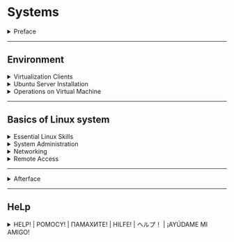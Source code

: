 # Systems

<details>
<summary>Preface</summary>

The design of the software is subject to change,
so use common sense and know that Google is Your best friend.

</details>

***

## Environment

<details>
<summary>Virtualization Clients</summary>

Whoa, whoa, whoa, don't You forgot to download [Ubuntu Server] LTS iso?...
Good for You.

### VirtualBox Set up

Download VirtualBox:

- Visit the official VirtualBox website at https://www.virtualbox.org/.
- Navigate to the `Downloads` section.
- Choose the version of VirtualBox that corresponds to Your host operating system
(e.g., Windows, macOS, Linux, etc.).
- Click on the download link to start the download of the VirtualBox installer.

And now You (probably) can run virtualbox,
by windows search bar (WIN + Q and type in `VirtualBox` and click on `Oracle VM VirtualBox`).

Virtual Machine set up:

- Click on the `Quick create...` in the tools panel.
- Enter the name of the virtual machine.
- In the text box with the `ISO Image` name, enter the path to the .iso file.
- Check the box next to `Skip Unattended Instalation`.
- And click finish.

To configure the virtual machine, just right-click on it and select `Settings`.

To start the virtual machine,
just right-click on it and select `Start -> Normal Start`.

To turn off the virtual machine,
just right-click on it and select `Stop -> Power Off`.

You're done (need to celebrate with a NOT very large piece of cake)!

![Ups, the image is somewhere](./images/environment/virtualization_clients/virtualbox.png)

### Hyper-V Set up

First, You are obligated to have windows (10|11) pro.

- Open the `Control Panel` on Your Windows machine.
- Go to `Programs -> Programs and Features -> Turn Windows features on or off`.
- Scroll down and find `Hyper-V.`
- Check the box next to `Hyper-V` (and every subtree if windows is stupid)
and click `OK.`
- Windows will prompt You to restart Your computer. Save Your work and restart.

And now You (probably) can run Hyper-v,
by windows search bar (WIN + Q and type in `Hyper-v` and click on `Hyper-v Manager`).

Virtual Machine set up:

- Select a server,
it can be Your computer or another machine You can connect to.
The list of (currently) available servers is displayed in the left panel.
- Click on the `Quick create...` in the right panel.
- In the pop-up window, click on `_Local installation source`.
- Uncheck the box next to `Windows Secure Boot.`
- And select the .iso file on your local storage via button
`Change installation source`.
- That blue-filled button with `Create Virtual Machine` on it beckons you,
and you press it with an irresistible urge.

To configure the virtual machine, just right-click on it and select `Settings`.

To start the virtual machine, just right-click on it and select `Start`.

To turn off the virtual machine, just right-click on it and select `Turn off`.

You're done (need to celebrate with a very large piece of cake)!

![Ups, the image is somewhere](./images/environment/virtualization_clients/hyper-v.png)

</details>

<details>
<summary>Ubuntu Server Installation</summary>

### Installation

1. After you start up your VM by first,
select `Try or Install Ubuntu`.
1. Choose the language, and believe me,
sooner than later but you will change
the language of your system to English anyway,
so do not create problems for your future self
and choose the language right away
(But just don't choose British English, remember -
"coloUr" is the most evil thing you can meet in your life.).
1. `Continue without updating`.
1. If I were you, I'd leave keyboard configuration
as default, so just `Done`.
1. This is just a virtual machine installation,
so I don't think you need any proprietary drivers.
`Done`.
1. Wait 5 seconds for configuration and ~~`DonDoDon` :pouting_cat:~~ `Done`.
1. Configure your proxy, or just `Done`.
1. Wait 5 second for configuration and `Done`.
1. Configure storage, or `Done`.
1. You have second chance to configure storage,
or just `Done`.
1. Then `Continue` if you want installation to begin.
1. And after installation is complete, just click `Enter`.

### Partitioning in the installer

On the storage configuration page:

- Choice the drive that will be used as boot device.
- Press enter when you choice the drive name and select: `Use As Boot Device`.
- For a healthy and proper Linux installation you should create:
root ('/'), home ('/home') and boot ('/boot') partitions.
- Select free space point (under the drive name) and click on `Add GPT Partition`.
- Specify the size of the partition space.
- Select the `Mount` You want it to be.

After all Mounts get created with proper size, you're done with that section.

### Partitioning using LVM (Logical Volume Manager)

Soooo, why again You should make life more difficult for yourself and use LVM?
Ah, yeah, how can i forgor, to:

- Increase flexibility - You can easily add more space to an existing volume
by adding a new drive to the group.
- Improve performance - You can spread data between drives,
so also spread the reading of that data.
- Make the system more fault tolerance - create a mirroring for the logical volume
(space - 20G, but you can use as user only 10G).

To start use LVM:

- Select `Create volume group`.
- Check the devices You want to be in the group and click create.
- And after that You can use the free space of the group to create partitions
like in section above.

### Swap space

We all get hungry from time to time.
The operating system is no exception,
so we need to provide it with a special place
from which it can draw memory when it runs out of RAM.
That's what the swap space is made for.

So to specify the swap space:

- From the free space, select - `Create volume group`.
- Specify the size of the swap space
- In the section `Format`, choice - `swap`.

And that's all You need to create swap space.

### Example Storage Configuration

![Ups, the image is somewhere](./images/environment/ubuntu_server_installation/Example_storage_configuration.png)

To run machine the drive with grub should be on the first sata port (sata 0).

</details>

<details>
<summary>Operations on Virtual Machine</summary>

### Virtualbox

#### ***Network Configuration***

To specify the network adapter:
  
- Right-click on VM and select `Settings`.
- In the left panel select `Network`.
- Make the `Enable Network Adapter` checked.
- Select the type of adapter (`Attached to...`): NAT, Bridge, Hostonly.

The difference between them is that:

- Hostonly: VM has no access to the network, so only host can access it.
- Nat: the VM can be accessed only from the local network.
- Bridge: any machine on the internet can access the VM.

#### ***Creating a clone of the system***

To create a clone:

- Right-click on VM.
- Select `Clone...`.
- Name it and give the place for this clone.
- Decide if you want to keep MAC addresses for
network adapters or genrerate new ones.

It's your first clone (for this guide at least)!

#### ***Creating a snapshots***

To create a snapshot:

- On the right side of the VM board click on 3-dot menu.
- Select the `Snapshots` point.
- Click `Take` on the tools bar on the top.

It's your first snapshot (for this guide at least)!

### Hyper-v

#### ***Network-adapter Configuration***

To specify the network adapter:
  
- In the left panel `Virtual switch manager...`.
- And choice the type of switch:
external(bridge), internal(nat), private(hostonly).
- Then `OK`.
- Right-click on VM, `Settings...`.
- In hardware section, `Add hardware`.
- Select `Network adapter` and then `add`.
- Click on the adapter
- In drop-down menu `virtual switch` select
the switch you created in point 2.

#### ***Export of the system***

To export (create a clone):

- Right-click on VM.
- Select `Export...`.
- Select where to export

#### ***Creating a checkpoints***

To create a checkpoint (snapshot):

- Right-click on VM.
- Select `Checkpoint`.

#### ***Microsoft specials***

~~Why the f**k you always tend to have your own naming...~~

### Clone vs Snapshots

If the options to clone and make snapshot literally do the same thing,
then why do we have these options?

Snapshots are less large in space than clones
because they are incremental copies of a virtual machine's state.
This means that they only store the changes
that have been made to the virtual machine since the last snapshot was created.

But clones in exange can be transferred from one machine to another.

</details>

***

## Basics of Linux system

<details>
<summary>Essential Linux Skills</summary>

<div style="margin-left: 20px;">
<details>
<summary>First login to the sHELL</summary>

### Lame way to log in

When your coolers start spinning,
the rgb lights play all sorts of hues
and the screen shows a mysterious picture.

Welcome to the user login screen!
It should show something like this:

![Ups, the image is somewhere](./images/basics/essential_linux_skills/login_screen.png)

To log in,all you have to do is enter your login (username)
and then enter the most secret password the mind has ever had a chance to create.

And yes, that's all you had to do to complete this extremely hard subsection.

### Interesting way

Psst, psst, reader, do you like to remember passwords?

Yeah, me too. So why shouldn't we create additional login options?

You know, something like fido2, u2f security key,
or maybe we should use our own flesh for authentication?

First of all we must have some security authentication usb device.
It is a great pity that I do not have one.

In that case... We will use a simple usb drive!

We will use the [pam_usb] tool to achieve our destiny.

- Update the apt using `sudo apt update`.
- Install all packages form the instruction for `debian based` on [pam_usb].
- Also install make, gcc.
- Make `git clone 'link here'`.
- Move Yours current position to the pam_usb directory.
- Use `make` command.
- And `sudo make install`

All that's left to do is configure [pam_usb].

- Find the name of your us drive by `sudo fdisk -l`
- Find the name of user, who'll be log in by usb.
`getent passwd | awk -F: '$3 >= 1000 && $3 <= 60000 {print $1}'`
($3 = UID)
- Add the device using `sudo pamusb-conf --add-device YourDeviceName`
- And then user `sudo pamusb-conf --add-user YourUserName`
- The last task is to add our authentication method
so open file `/etc/pam.d/common-auth` via root
and add `auth sufficient pam_usb.so` to the top of the file.

The result of these efforts - will be a directory with a file on the drive:

![Ups, the image is somewhere](./images/basics/essential_linux_skills/password_usb0.png)

![Ups, the image is somewhere](./images/basics/essential_linux_skills/password_usb1.png)

And the login process now looks something like this:

![Ups, the image is somewhere](./images/basics/essential_linux_skills/login0.png)

![Ups, the image is somewhere](./images/basics/essential_linux_skills/login1.png)

</details>

<details>
<summary>Command line help</summary>

In this cruel world of injustice and suffering,
ahem... in our beloved linux (and especially ubuntu),
You, my amigo, definitely need reliable friends!

### man

First thing that you should recall when you encounter problems
(especially dementia) - man. Just write `man 'your command'`
and if man have something to say you, he will show you
the help instruction.

### tldr

better man

### A bit of luck

No one is ever privy to such details, but,
if the developer has sufficient knowledge in the field of UX,
then you can try your luck and simply write a command
without parameters. And if the front side of the coin shows an eagle,
it is even possible to see how to get help or maybe help itself.

![Ups, the image is somewhere](./images/basics/essential_linux_skills/help_itself.png)

### Uncle Google

You are desperate?
Want to find an answer?
Even more, you would like to find complete solution?

It's time to experience full power of internet,
we are going to use browser!

But before,... docker instalation!

- sudo apt install apt-transport-https ca-certificates curl software-properties-common
- curl -fsSL https://download.docker.com/linux/ubuntu/gpg | sudo apt-key add -
- sudo add-apt-repository "deb [arch=amd64]
https://download.docker.com/linux/ubuntu $(lsb_release -cs) stable"
- sudo apt update
- sudo apt install docker-ce

And now, installation and first run of perfect gui browser:
`sudo docker run -ti browsh/browsh https://youtube.com`.

Here we are on the best site of tutorials!

![Ups, the image is somewhere](./images/basics/essential_linux_skills/youtube_agreement.png)

*Mhm, youtube agreement, so..., I suppose*
*we just reject all of that. Aha, so i can't make any click*
*and tab also does not work...*

Solutions to this problem are not plentiful:

1. Connect to the our machine from the another machine with cursor.
1. Use keyboard-driven web-browser, e.g. elinks.

Personally, I prefer the first one.
But because the connection to the vm
is a separate point, you know where to find guide.

The result of our work is a beautiful and sharp vision of the internet:

![Ups, the image is somewhere](./images/basics/essential_linux_skills/youtube_cli.png)

</details>

<details>
<summary>Services and processes</summary>

### Processes

Most commonly used commands for processes,
definitely are: ps, kill, nice, and taskset.

#### ***ps***

ps — show a snapshot of current list of processes
(especially their pid).

`ps a` — to list entire list of processes.

#### ***kill***

kill — send a signal to a process.

`kill -KILL <PID>` — to kill the process
(similar to pkill).

`kill -STOP <PID>` — to stop the process.

`kill -CONT <PID>` — to continue the process.

#### ***nice***

nice — tool to change priority of process
(from -20 to 19)
(from max to min).

`nice --20 wget https://momcorp.com/playbot/hot-machines-without-secureboot.epub`
— this will execute this wget command (process) with the most high priority.

Or we can change nice index (usually in short - ni)
of the existant process — `sudo renice -n 5  -p 8721`.

Some notes:

- nice without sudo can set max 0 as ni.
- without sudo renice can only change
priority of the process to the lower value.

#### ***taskset***

We can assign a specific process to a specific CPU. So..., let's try it, I guess?

`taskset -p <PID>` — to show CPU affinity for the process.
E.g. return of the command 1f, that is equal to 00011111,
where the length of binary number if the number of the CPU,
and from the right to the left - attachment.
In this example process can be executed on:
CPU0, CPU1, CPU2, CPU3, CPU4.

To show the number of CPUs — `lscpu | grep ^CPU\\(s\\)`.

`taskset -p 0x5 <PID>` — assign CPU0, CPU2 to the process.

`taskset -c <CPU list> <PID>`.

`taskset -c 0,2 <PID>` — assign CPU0, CPU2 to the process

`taskset -c 0-2 <PID>` — assign CPU0, CPU1, CPU2 to the process

### Services

Linux users should be aware of certain service operations, such as:

- Enable service — `systemctl enable [--now] <Name of process>`
- Disable service — `systemctl disable [--now] <Name of process>`
- Start — `systemctl start <Name of process>`
- Stop — `systemctl stop <Name of process>`
- Restart — `systemctl restart <Name of process>`

</details>

<details>
<summary>Files and file systems</summary>

List of commands for this section: pwd, ls, cd, lsblk, mkfs.

#### ***pwd***

To show which directory you are currently in,
just type `pwd`

#### ***ls***

To show directory contents:

`ls` — shows all not hidden files and directories.

`ls -a` — shows all.

`ls -l` — like ls, but also shows size of the files,
their owners, permissions, last modification time.

#### ***cd***

To change your current possition — cd.

`cd <Path to the destination>`, path can be relative and global.

#### ***lsblk***

`lsblk -d` — show all drives.

`lsblk -d -o name,kname,fstype,size,type,rm,vendor,tran | grep -E 'usb|usb-c'` —
show only drives plugged by usb or usb-c.

#### ***mkfs***

`mkfs -t <Filesystem type> <Device name>` —
format the device with specific filesystem.

`mkfs.ext4 <Device name>` —
format the device with specific ext4 filesystem.

</details>

<details>
<summary>Permissions</summary>

File permissions in Linux dictate who can access a file
and how they can interact with it. They are represented
by a three-character sequence, commonly referred to as the `rwx` mode.

1. Read (r): Grants the ability to read the contents of a file.
1. Write (w): Allows the user to modify or change the contents of a file or directory.
1. Execute (x): Enables a user to execute a file,
which typically means running a program or viewing the contents of a directory.

These permissions are applied to three categories of users:

1. Owner: The user who created or owns the file.
1. Group: The group to which the file belongs.
1. Others: All other users on the system.

`chmod <options> <permissions> <file or directory>` — to change permissions.

`chmod 755 <path to the file>` — change premissions to the file.

`chmod -R 777 <path to the directory>` — change permissions to the directory
and its entire content.

</details>

<details>
<summary>Identity and Access Control</summary>

#### ***users***

Linux is a multi-user operating system,
meaning it can accommodate multiple users
with distinct identities and privileges.
Understanding the different user categories
and managing user accounts are essential aspects of Linux administration.

User Categories:

1. Root User: The ultimate administrative account with full control over the system.
1. System Users: Specialized accounts used by system services and applications.
1. Regular Users: Standard accounts granted to individuals for daily tasks.

Viewing All Users:

The `cat /etc/passwd` command displays a list of
all user accounts on the system. Each line contains information
about a single user, including their username, UID (user identifier),
GID (group identifier), home directory, and default shell.
To display only names, we can use: `awk -F':' '{ print $1}' /etc/passwd`.

In the most cases, to see users, you can log in,
the command `getent passwd | awk -F: '$3 >= 1000 && $3 <= 60000 {print $1}'`
will work just fine.

Identifying Login Users:

The `who` command lists all users currently logged into the system.
Each line displays the username, terminal name, login time,
and remote host from which the user logged in.

Switching Users:

To switch between user accounts without logging out,
use the su command followed by the username you want to switch to.
For example, to switch to the user netpai, use:
`su - netpai`.

#### ***groups***

Group Categories:

1. System Groups: Predefined groups used by system services and applications.
1. Primary Group: The default group to which a user belongs upon creation.
1. Secondary Groups: Additional groups a user can join for access control
and resource sharing.

Joining a Group:

To add a user to a group, use the `usermod` command followed by
the -g option for primary group or -G option for secondary groups:
`usermod [-g|-G] <group_name> <username>`

Removing from a Group:

To remove a user from a group, use the `gpasswd` command followed by the -d option:
`gpasswd -d <username> <group_name>`

Group Types:

1. Closed Groups: Membership requires explicit addition by an administrator.
1. Open Groups: Users can join or leave freely.
1. Nested Groups: Groups can be members of other groups,
creating a hierarchical structure.

Listing Groups:
`cat /etc/group`

#### ***ownership***

Linux utilizes two primary ownership levels:

- File Owner: The individual user who created or
has been explicitly assigned ownership of the file or directory.
- File Group: The group to which the file or directory belongs.
Users within this group may have specific permissions for the file or directory.

Change ownership:

`chown [options] <owner>:<group> <file or directory>`

`chown nerd:nerd .txt`

`chown -R nerd:nerd /home/nerd`

</details>

<details>
<summary>Metadata Management</summary>

#### ***size***

To check the size of a file or directory in Linux, you can use the
`du [options] <file or directory>`

Options:

`-h`: Human-readable format (e.g., KB, MB, GB)

`-s`: Summarize the total size for each argument

Usage:

`du <file>` — check the size of a file.

`du <directory>` — check the size of a directory.

`du -sh <directory>` — check the size of a directory in a readable format.

`du -s <directory>/*` — check the total size of all files in a directory.

`du -s <directory>**` — check the size of all files in a directory and its subdirectories.

#### ***space***

`df -h` — memory usage for mounts.

`free - h` — ram usage.

`du -sh $(find / -writable -user <user_name>)` — memory usage for the user

`du -sh $(find / -writable -group <group_name>)` — memory usage for the group

#### ***date & time***

`date` — to show date.

`sudo date -s <date>` — to set date.

</details>

<details>
<summary>File Interaction</summary>

#### ***read***

Go to the nano-vim section

#### ***search***

How original and no surprising at all, the command to search is called `find`.

More precisely: `find <path> [options] <criteria>`

`find <path> -name "file"` — find files by name.

`find <path> -type d` — find only directories

`find <path> -size +1M` — find all files greater then 1Mb.

As criteria can be used regex.

`find . -iregex '\.\/[a-z]+.md'` - find all files in current
directory that end by .md and have only characters before.

`fzf` - a lot better find.

#### ***copy***

`cp [options] <source> <destination>`

`cp <sFile> <dFile>` — for files.

`cp -R <sDirectory> <dDirectory>` — for directories.

#### ***rename & replace***

To rename or replace you can use — `mv`.

`mv [options] <source> <destination>`

`mv -p <sFile> <dFile>` — for files with preserving file attributes.

`mv -R <sDirectory> <dDirectory>` — for directories.

#### ***create***

Files:

`touch [options] <list of names or pathes>` — for file creation.

`touch t1 t2 t3` — create 3 files with prefix `t` in the current directory.

Directories:

`mkdir [options] <list of names or pathes>` — for directory creation.

`mkdir test` — create test directory in the current directory.

`mkdir -p ./test1/nested_test` — create nested_test directory in the current directory,
but also create all parent directories that does not exist.

#### ***info***

`file [options] <file path or name>` — short information about file.

`file t1`

`stat [options] <path or name>` — displays some useful information
about the object.

`stat t2`

`stat test1`

`exiftool [options] <path or name>` — one of the best metadata tool.

#### ***delete***

`rm [options] <source>`

`rm <sFile>` — for files.

`rm -R <sDirectory>` — for directories.

</details>

</div>

</details>

<details>
<summary>System Administration</summary>

<div style="margin-left: 20px;">

<details>
<summary>Useful Linux system tools</summary>

#### ***top***

top — interective and more complex then ps manager of processes.

`top -u root` — show all processes attached to the root.

#### ***htop***

:astonished: Is it a `top` but with a friendly design,
complex features and the ability to not only write commands in loop
but also `click` buttons?

#### ***netstat***

netstat is a powerful tool for network troubleshooting and monitoring.

`sudo apt install net-tools` — to install.

`netstat -a` — shows all conections.

`netstat -na` — shows all connections
without resolving names.

`netstat -nat` — shows tcp connections.

`netstat -r` — shows routing table.

`netstat -tn` — shows tcps where data transferring is active.

#### ***Terminator***

`sudo apt install terminator` — for installation.

since this is a gui application then we ought to install xvfb
for virtual monitor,.... good luck somehow display it!

#### ***tmux***

Just type `tmux` and you are in heaven.

All commands start with `ctrl + b`:

- `c` — create new window.
- `n or p` — move to the next ot previous window.
- `&` — kill current window.
- `% or `` — split current panel verticaly or horizontaly.
- `x` — close panel.
- `d` — exit from the tmux (and save it, somelike minimize).
- `:` — and then `kill-session` to exit and end process.

`tmux ls` — list sessions.

`tmux attach -t <number_of_the_session>` — return to the session.

</details>

<details>
<summary>Console editors</summary>

![Ups, the image is somewhere](./images/basics/system_administration/meme.png)

#### ***vim***

Literally less complex version of neovim.

#### ***nano***

It should be pre-installed. Just type `nano [options] <path_to_the_file>`

`nano -l <file>` — open the file and
displays the line number to the left of the text area.

When nano is opened, press: (ctrl/command) + W to show help.
And after you read this `tutorial`, my congratulations,
you mastered nano.

#### ***neovim***

History evolution:
vi -> vim -> neovim.

`sudo apt install neovim` — to install.

Please, write `nvim` and then `:Tutor`. This will be a short guide to neowim.

And after that... PLUGINS!

To install plugins watch [this prefect video] with one remark:
change `sudo packman -S ...` to `sudo apt install ...`

And e.g. we can convert neovim into a chat with OpenAI GPT:

![Ups, the image is somewhere](./images/basics/system_administration/neovim_gpt.png)

</details>

<details>
<summary>sudo command</summary>

#### ***sudo***

Sudo is a command-line utility that allows users to execute
commands with the privileges of the root user.

#### ***Who can use sudo***

In the first place we should look inside sudoers file.
To check out the sudoers file,
simply type “sudo visudo” and it’ll pop open.
Inside the sudoers file,
you can assign specific sudo permissions to users and groups.
We use a special syntax for this:

[user] [host]=([run as]) [commands]

user: The user who will be granted the permissions.
host: The host on which the user can run commands.
run as: Defines the users as whom the commands can be run.
commands: The specific commands that the user is allowed to run.

![Ups, the image is somewhere](./images/basics/system_administration/sudoers_vanile.png)

A user can also inherit sudo permissions from the groups he is in.

#### ***Examples***

- `alice ALL=(bob) ALL` — alice can execute any command from bob user on any host.
- `bob ALL=(ALL) NOPASSWD: /usr/bin/apt update` — bob can execute apt update from.
any host and user
- `ALL ALL=(ALL) ALL` — everyone can do whatever they want.
- `edna name_of_specific_host=(edna) ALL` — edna can execute any comand only when
she is login from name_of_specific_host.

</details>

<details>
<summary>Users operations</summary>

#### ***creating users***

##### **useradd**

`useradd [options] <username>`

Some options:

- `-M` — create without a directory.
- `-s` — specify shell.
- `-e` — specify the expire date, when user'll be disabled.
- `-p` — set a password.
- `-u` — set a user ID (UID) manually.
- `-g` — create user and make him a member of specific group
(use group id for that).

Examples:

- `sudo useradd -e 2024-05-30 <username>` — user'll be disabled by the date.
- `sudo useradd -M <username>` — user without home directory.
- `sudo useradd -u 4444 <username>` — user with 4444 UID.
- `sudo useradd -g 27 <username>` — user'll be added to the group with GID 27
(sudo on my machine).

##### **adduser**

`adduser [options] <username>` — friendlier version of useradd,
by default generate password and home directory,
and some additional information about user.

#### ***creating groups***

##### **groupadd**

`groupadd [options] <groupname>`

Some options:

`-g` — create a group with specific GID
`-r` — create a system group

##### **addgroup**

`addgroup [options] <groupname>` — friendlier version of groupadd,
by default choosing Debian policy conformant GID values

#### ***add users to groups***

##### **usermod**

`usermod [options] <username>`

`usermod -aG <groupname> <username>` — add user to the group.

##### **gpasswd**

`gpasswd [options] <username>`

`gpasswd -a <username> <groupname>` — attach user to the group.

#### ***deleting users***

1. `sudo killall -u <username>` — kill all users processes and log him out.
1. `sudo passwd -l <username>` — block user (he can't log in).
1. `crontab -r -u <username>` — stop all system jobs.
1. `id -nG <username>` — check all his groups.
1. `sudo deluser <username> <groups>` — remove him from groups.
1. `sudo userdel -r <username>` — remove user and home directory.

#### ***deleting groups***

`sudo groupdel <groupname>`

#### ***managing users passwords***

- `sudo passwd <username>` — change password for the user.
- `sudo chage -M 90 <username>` — make password periodically (90 days)
changeable for the user.

</details>

<details>
<summary>Aliases</summary>

`alias <alias>='<another_text>'` — create a alias for another text.

`alias vim='nvim'`
`alias neovim='nvim'`

`ln <path_to_file> <path_to_link>` — create an alias for file (symbolic link).

`ln \home\nerd\really_secret\pierogi_recipe.secret \home\nerd\pierogi_link.scrt`

`ln -s <path_to_directory> <path_to_link>` —
create an alias for directory (soft link).

`ln -s secret/really_secret/super_secret/securets shortcut_secret`

</details>

<details>
<summary>Package management</summary>

#### ***YUM***

Distributions: CentOS

Extension: .rpm

Install package: `sudo yum install <package_name>`

Delete package: `sudo yum remove <package_name>`

#### ***RPM***

Distributions: Fedora, openSUSE

Extension: .rpm

Install package: `sudo rpm -i <package_name>`

Delete package: `sudo rpm -e <package_name>`

#### ***APT***

Distributions: Debian-based, Ubuntu

Extension: .deb

Install package: `sudo apt install <package_name>`

Delete package: `sudo apt remove <package_name>`

#### ***APT-GET***

Distributions: Debian-based, Ubuntu

Extension: .deb

Install package: `sudo apt-get install <package_name>`

Delete package: `sudo apt-get remove <package_name>`

#### ***DPKG***

Distributions: Debian-based, Ubuntu

Extension: .deb

Install package: `sudo dpkg -i <package_name>`

Delete package: `sudo dpkg -r <package_name>`

#### ***PACMAN***

Distributions: ArchLinux

Extension: .pkg.tar.xz

Install package: `sudo pacman -S <package_name>`

Delete package: `sudo pacman -R <package_name>`

</details>

<details>
<summary>Compiling from source</summary>

It really depends on exactly what you are trying to compile.
But here are the most common compilation utilities:
cmake, make, gcc, gcc-go, golang-go (or for last two
just `sudo snap install go --classic` instead of apt vesion).

But what I highly recommend is to install docker
(instruction somewhere above)
it makes your life a lot easier,
when you are not depending on the environment,
and also... DOCKER HUB, probably it's the easiest
way to install things, espesially when it's
spiteful and popular enough to be on that hub.

Examples:

- go above and look example with gcc and make
in pam_usb installation.
- go above and look example with docker (dockerhub)
browsh installation.

</details>

<details>
<summary>Space management</summary>

`sudo apt install duf` -> `duf` —
good-looking and intuintive tool, to display space availability

`sudo apt install tree` -> `tree` —
explore directories in tree like architecture.

`sudo apt install mc` -> `mc` —
file manager.

`sudo apt install nnn` -> `nnn` —
better mc.

`sudo apt install ranger` -> `ranger` —
better nnn.

`sudo apt install cargo` -> `export PATH=$PATH:<home_directory>/.cargo/bin`
— rust installer for next few programs.

`cargo install dua-cli` — space visualizer in progess bar style.

`cargo install diskonaut` — space visualizer in treemap style
(like such macroeconomics rectangle graphs).

</details>

<details>
<summary>Drives and partitions</summary>

`umount /dev/sda<number>; resize2fs /dev/sda<number> 200G` —
resize partition sda\<number> to 200G.

`umount /dev/sdb<number>; mkfs.ntfs /dev/sdb<number>` —
change filesystem of partition sdb\<number> to ntfs.

`lvresize -L 20G /dev/vg0/lv-2; resize2fs /dev/vg0/lv-2` —
resize logical volume lv2 to 20G.

</details>

<details>
<summary>Creating ext4 file system and permanently mounting</summary>

#### ***DISCLAIMER***

- We have a drive... yeah, I think it's a pretty cool device.
It cans read bytes, write bytes..., and in simpler terms, that's all.
- If we are incredibly lucky, probably, we have OS on our host.
And if we are the type of person, who likes to sort things up,
we could split our driver to partitions, you know, like add some
partitions to a big box to create smaller boxes.
- Ok, I doubt, that you will write the size and index of the first byte
for each file on the paper. So we will set some filesystems for our partitions.
- Filesystems are very complex animals, to make them work with our OS,
we have to create interface through which OS'll speak with FS.
In other words, we're going to mount it (create a mount point for OS).
(You can imagane it like we give reference for partition FS to our OS FS).

Pretty flimsy construction, don't you think?.. I don't think so either.

#### ***Linuх***

1. `sudo fdisk -l` — list all drives.
1. `sudo fdisk <drive>` — create \<partition> on \<drive>.
1. `sudo mkfs.ext4 <partition>` —
format \<partition> with ext4 filesystem.
1. `sudo mkdir /mnt/<partition_name>` — create a directory in root.
1. `sudo mount <partition> /mnt/<partition_name>` —
mount ext4 filesystem of \<partition> to the directory
(create a `link` to the \<partition> filesystem in the directory).
1. `sudo blkid` — to find \<partition_UUID>.
1. `sudo nano /etc/fstab` — the file with filesystems configs.
1. insert this text to the end of file:
`UUID=<partition_UUID> /mnt/<partition_name> ext4 defaults 0 2` —
so, this line says the following: the mount for the \<partition> FS
is in the directory, it's ext4 FS, 'default' as mount option,
0 - that we don't want backups, and 2 - the number of priority
to load FSs (because we want in the first place load or main FS
without her we can't reach '/mnt/\<partition_name>' directory anyway).

If we do not want mount to be permanently
(to system automaticly load FS for out partition),
we can stop on point 5 including (to do it manually via 'maunt').

</details>

<details>
<summary>Managing logical volumes</summary>

- `sudo pvcreate <partition>` —
intitalize metadata to th partition
(create physical volume).
- `sudo vgcreate <vgroup_name> <physical_volume>` —
create volume group from the physical volume.
- `sudo vgextend <vgroup_name> <another_physical_volume>` —
add new pv to the vg.
- `sudo lvcreate -n <logicalv_name> -L 10G <vgroup_name>` —
create logical volume (some kind of partition) from the vg.
- `sudo mkfs.ext4 <logicalv_name>` —
format the lv with ext4 FS.
- `sudo lvremove <logicalv_name>` —
delete lv.
- `sudo vgremove <vgroup_name>` —
delete vg.

</details>

<details>
<summary>System monitoring</summary>

#### ***tiptop***

So here we will use the best tool for monitoring —
tiptop.

`sudo apt install tiptop` — for installation.

Type `tiptop` and
*...."The Sound of dial-up Internet"....*
~~Mhm.., obviously it's not working well on VM. What the irony with naming~~

#### ***glances***

So here we will use the best tool for monitoring —
glances.

`sudo apt install python3 python3-pip python3-dev;
sudo pip3 install glances;
sudo ln -s /usr/local/bin/glances /usr/bin/glances` — for installation.

Type `glances` and the tool will appear. Press `h` for help.

</details>

</div>

</details>

<details>
<summary>Networking</summary>

<div style="margin-left: 20px;">

<details>
<summary>Network configuration</summary>

Since `network configuration` is a comples topic,
here is just a bunch of random commands:

- `ifconfig` — show the network interfaces.
- `ip a` — very similar to above.
- `route` — show routing table.
- `sudo dhclient -v` — ask dhcp about address.
- `sudo dhclient -v -r` — release the address given from dhcp.
- netstat commands
- `sudo ifconfig <network_adapter> down` — stop the netwrok adapter.
- `sudo ifconfig <network_adapter> up` — start ... .

netplan — is a standart tool to configure network interfaces in ubuntu.
On other machines more traditional is the /etc/networ/interfaces way.
We can access netplan's configuration file by
going to the /etc/netplan directory and open file
with name `00-installer-config.yaml`. For me it contains:

```yaml
# This is the network config written by 'subiquity'
network:
  ethernets:
    enp0s3:
      dhcp4: true
    enp0s8:
      dhcp4: true
    enp0s9:
      dhcp4: true
  version: 2
```

Here we can see our network configuration.
E.g. we can add new interface if that is not here;
delete some existant interface;
make the interface with static ip,
just setting dhcp4 to flase,
and by specify the address and gateway manually:

```yaml
dhcp4: false
addresses:
    -<address1>/<mask>
gateway4: <address2>
```

or specify DNSs:

```yaml
nameservers:
    addresses: [<address3>, <address4>]
```

*I personaly prefer the traditional way of network interfaces.*
~~And if you want too, please read about that by yourself.~~

After changing this .yaml file, use the command `netplan apply`
to make changes work.

</details>

<details>
<summary>SSH service</summary>

Before we begin, INSTALLATION:

`sudo apt-get install openssh-server` — for server.

`sudo apt-get install openssh-server` — for client.

`sudo systemctl enable --now ssh` — to make service work.

#### ***client configuration***

To configure client, please find file: `\etc\ssh\ssh_config`.

Open it with nano(or with something else) and be horrified.
Because we already have all possible configurations with example
values in the comments (god bles the guy who done that).

The most interesting directives (options):

- Port — to change standart ip port for ssh connection to server  `Port 22`.
- ForwardX11 — to make it possible run gui apps on server and send
screen to the host  `ForwardX11 yes`.
- ForwardAgent — to make it possible share secure SSH-Keys with server
  `ForwardAgent`, e.g. to make commits from server to your repository.

`sudo systemctl restart ssh` — restart service to read config with changes.

#### ***server configuration***

To configure client, please find file: `\etc\ssh\sshd_config` (yahoo, daemon).

Open that with text editor.

The most interesting directives (options):

- Port — to change standart ip port for ssh connection to listening  `Port 22`.
- AddressFamily — which kind of ip use 4 or 6   `AddressFamily inet`(for 4).
- UsePAM — define if client can use PAM(Pluggable Authentication Module)
for log in  `UsePAM yes`.
- ClientAliveInterval — how long session of the client will be active
  `ClientAliveInterval 150m`(e.g. 150 minut).
- MaxAuthTries — how many times client can make mistakes while log in process
  `MaxAuthTries 5`.
- MaxSessions — max count of active sessions  `MaxSessions 3`.
- LoginGraceTime — timeout for every mistake while log in
  `LoginGraceTime 1m`.

`sudo systemctl restart ssh` — restart service to read config with changes.

#### ***tunneling***

So what is tunneling in ssh?

I do not know how about You, but i prefer to learn by examples.
Image, that You have server on which the database is running localy on some port,
and You want to access that database.
You have to connect to the server (via ssh) and ask your server
to connect Your host to the database. So, server brings
db port, connect it to your port and you are done.

In other words, when ssh is like phone call,
where phone number is ip of server. Tunneling is more like calling a call center
and being transferred to a specific department.

To achive that use this template:

`ssh -L <local_port>:<localhost>:<remote_port> <user>@<server_ip>`

`ssh -N -L <local_port>:<localhost>:<remote_port> <user>@<server_ip>`
— the same as above but without shell session.

Exm: `ssh -L 33:127.0.0.1:77 sundar@8.8.8.8`

#### ***SCP***

~~SCP(Special Containment Procedures) is a fundation that specialize in~~
~~the containment and study of anomalous creatures or objects to protect mankind.~~

SCP(Secure Copy Protocol) is a protocol which allows you to securely transfer
files between a local host and a remote host.

`scp <host_file> <user>@<server_ip>:<server_where>`
— copy the file from host to the server.

`scp <user>@<server_ip>:<server_file> <host_where>`
— copy the file from server to the host.

</details>

<details>
<summary>NFS service</summary>

~~InSTARr Platinum (a zillion "ORA" output in the shell)~~

#### ***server***

Install server — `sudo apt install nfs-kernel-server`.
`sudo systemctl enable --now nfs-kernel-server` — tunr it on.

`sudo chmod 775 <directory_to_share>` — make share directory accessable.

`sudo nano /etc/exports`
and then add this line:`<directory_to_share> <client_ip>([options])`.
E.g `/ 22.22.22.21(rw,sync,no_subtree_check)`

`sudo systemctl restart nfs-kernel-server` after changes.
And we should have possibility to connect to.

#### ***client***

Install client — `sudo apt install nfs-common`. (Debian-based)

Install client —
enable `Services for NFS` with all subpoints in Windows Featurs. (Windows)

Connection:

TERMiNAL`sudo mount -t nfs <host_ip>:<directory_to_share> <mount_point>`.
To mount shared directory to mount point.

CMD`mount \\<host_ip><directory_to_share> <drive_letter>:`.
E.g. `mount \\8.8.8.8\home Z:`. To mount shared directory to system
(will disappear after reboot).

![Ups, the image is somewhere](./images/basics/networking/nfs.png)

CMD`mount -o persistent=yes \\<host_ip><directory_to_share> <drive_letter>:`.
For permanently mounting.

#### ***fstab***

As metioned in previous topic, we will edit /etc/fstab
to make out mount permanent.

add this line to the file:
`<host_ip>:<directory_to_share> <mount_point> nfs defaults 0 2`.
And from now your system will automaticly mount this shared directory.

</details>

<details>
<summary>File Hosts and hostname</summary>

#### ***Hostname***

Open `/etc/hostname`, it containts your machine name,
which is used to identify your host in network,
also you can find your host name in your "shell cursor":
`<username>@<hostname>:~$<your_command>`

We can change this file and our hostname in "shell cursor"
will also change after reboot.

#### ***Hosts***

Open `/etc/hosts`, here are maps between adresses and names,
like dns. But the hosts file has a higher priority than any DNS servers.
So we can for example, reroute some websites?

Add line `127.0.0.1 www.google.com` to reroute your favorite uncle to localhost.

</details>

<details>
<summary>Configuring interfaces using nmtui</summary>

`sudo apt install network-manager` — to bit-to-bit repair the body of application.

`nmtui` — to start tool. And, oh boy, graphical interface.

We can:

- Set a hostname.
- Activate a connection.
- Edit a connection.

About Editing:

- Add new connection.
- Edit existant connection.
- Delete existant connection.

</details>

<details>
<summary>Firewall</summary>

#### ***iptables***

So, we can set very flexible network rules,
blocking specific traffic, set policy configure
port forwarding, and all of that in the *low-level*
interface of `iptables`.

Because i don't obligate to suffer, we'll not doing that.

#### ***ufw***

`ufw` — user-friendly version of iptables.

Example of usage:

- `sudo ufw enable` — to tunr on.
- `sudo ufw status verbose` — check status.
- `sudo ufw default deny incoming` — ban all connections to your server.
- `sudo ufw default allow outgoing` — allow all connections from server.
- `sudo ufw allow ssh` — to allow ssh.
- `sudo ufw status` — to diplay rules.

</details>

<details>
<summary>Assigning multiple IP addresses to network interfaces</summary>

Why again we want to do that?

*Whisper*.

Mhm, k, lets pretend I don't have schizophrenia.
So, e.g. hosting multiple services or network segregation.

if you want to assign multiple ip addresse:

- Open `/etc/netplan/00-installer-config.yaml`
- Where you have your interface add the addresses, like this:

```yaml
<interface>:
  addresses:
    - <netwrok1>
    - <netwrok2>
```

And now run `sudo netplan generate` — because netplan
is like "userfriendly interface" to configure network on ubuntu system,
we also should somehow change configuration for system network renderer.
So this command will configure this files for us.

Along with `sudo netplan apply` — to apply changes.

In the end — `reboot`.

</details>

<details>
<summary>Monitoring traffic using tcpdump</summary>

Should be already installed.

Typical usage is: `sudo tcpdump -i <interface> [filter]`.

Examples:

- `tcpdump -D` — to display all possible interfaces.
- `sudo tcpdump -i <interface>` — capture all traffic on the `interface`.
- `sudo tcpdump -i <interface> icmp` — capture only `icmp` packets
- `sudo tcpdump -i <interface> src <ip>` — capture traffic from the `source`.
- `sudo tcpdump -i <interface> dst <ip>` — capture traffic to the `destination`.
- `sudo tcpdump -i <interface> port <number>` — capture on the `port`.
- `sudo tcpdump -i <interface> src <ip> and dst port <number>` —
capture traffic from the `ip` and destination on the `port`
- `sudo tcpdump -i <interface> src portrange <smaller_number>-<bigger_number>` —
capture on the range of ports.

</details>

</div>

</details>

<details>
<summary>Remote Access</summary>

<div style="margin-left: 20px;">

<details>
<summary>SSH</summary>

#### ***putty***

**Download:**

1. Go to the [putty main page].
1. Click `Download`.
1. Select the platform you prefere.

**Usage:**

Run application, it should looks +- like that:

![Ups, the image is somewhere](./images/basics/remote_access/putty_main.png)

Change the `Port` if it's not default(22).

In the field `Host Name (or IP address)` enter IP address
of the server (or hostname, if you have specified map hostname:address in your
analog of `hosts` file or DNS server). And then press that tantalizing button: `Open`.

You should see this:

![Ups, the image is somewhere](./images/basics/remote_access/putty_login.png)

Enter `username` and then `password`.

My congratulations you successfully entered your session.

#### ***mremoteNG***

**Download:**

1. Go to the [mremoteNG main page].
1. Click `Download`.
1. Choose your option.

**Usage:**

Run application, it should looks +- like that:

![Ups, the image is somewhere](./images/basics/remote_access/mremote_main.png)

... Ok i can't stand it for such long period.

Naviagte to: `Tools` -> `Options` -> `Theme`.
Make sure checkbox `Enable Themes` have mark.
And choose `dracula` theme. A bunch better.

![Ups, the image is somewhere](./images/basics/remote_access/mremote_dracula.png)

In the `Connections` section click on...
On this little something:
![Ups, the image is somewhere](./images/basics/remote_access/little_what.png)

And then configure connection under `Connections` head of tree by clicking on it.
In the appeared menu change: `Protocolo` to SSH v2,
`Port` - change it if you don't use default,
`Hostname/IP` - write the address,
`Username` - enter your username,
`Pssword` - enter your password.
And now we can automaticly connect to the server
(right-click on your connection and `Connect`).

My congratulations you successfully entered your session.

![Ups, the image is somewhere](./images/basics/remote_access/connection_mremote.png)

#### ***MobaXtrem***

**Download:**

1. Go to the [MobaXtrem main page].
1. Click `Download`.
1. Choose `Free` version.
1. Choose `Version`, portable ot installer.

**Usage:**

Run application, it should looks +- like that:

![Ups, the image is somewhere](./images/basics/remote_access/moba_main_paig.png)

Click on `Sessions` and choose `SSH`.

![Ups, the image is somewhere](./images/basics/remote_access/moba_session_page.png)

Specify `Port` if it's not standart,
specify `username`,
and obviously how to connect:
per hostname or direclty per address.
Then — `OK`.

And now you only have to enter `password`.

My congratulations you successfully entered your session.

![Ups, the image is somewhere](./images/basics/remote_access/moba_connection.png)

</details>

<details>
<summary>VNC (optional)</summary>

Since optional, then optional.

</details>

</div>

</details>

***

<details>
<summary>Afterface</summary>

That's a sweetie honey - [awesome-cli-apps], that's all you need in cli linux.

Also I took this whole tutorial as an "introductory" guide to linux,
so I wrote it as I took it.

</details>

***

## HeLp

<details>
<summary>HELP! | POMOCY! | ПАМАХИТЕ! | HILFE! | ヘルプ！ | ¡AYÚDAME MI AMIGO!</summary>

### HELP

If you are not familiar with the English.... hold on, why you even reading that then?

### POMOCY

Jeśli nie jesteś zaznajomiony z angielskim, cóż,
użyj [deepl], jest chyba wystarczająco dobry...?

### ПАМАХИТЕ

Они держат меня в этом межгалактическом подвале уже третий день
по каленадрю Юпитера, вызовите бригаду космического десанта [deepl],
они должны знать что делать в таких ситуациях, наверное ...?

### HILFE

Wenn Sie mit der englischen Sprache nicht vertraut sind, verwenden Sie [deepl],
das ist wahrscheinlich gut genug, nehme ich an...?

### ヘルプ

英語に馴染みがなければ、[deepl]を使えばいい。

### AYÚDAME MI AMIGO

¿Si no estás familiarizado con el inglés, bueno, utiliza [deepl],
supongo que te servirá...?

</details>

<!-- ———————————————————————————————————————————————————————————————— -->

[deepl]: <https://www.deepl.com/>
[Ubuntu Server]: <https://ubuntu.com/download/server>
[pam_usb]: <https://github.com/mcdope/pam_usb>
[this prefect video]: <https://www.youtube.com/watch?v=69tzu7YVlx4>
[awesome-cli-apps]: <https://github.com/agarrharr/awesome-cli-apps>
[putty main page]: <https://www.putty.org/>
[MobaXtrem main page]: <https://mobaxterm.mobatek.net/>
[mremoteNG main page]: <https://mremoteng.org/>
